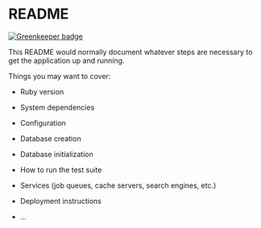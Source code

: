 # README

[![Greenkeeper badge](https://badges.greenkeeper.io/twhite96/blog.svg?token=40509b4f7e47ec5f4f9cba478e22f36c517e1b4ab447b1181c0b1322e2c2a4f5&ts=1516333954041)](https://greenkeeper.io/)

This README would normally document whatever steps are necessary to get the
application up and running.

Things you may want to cover:

* Ruby version

* System dependencies

* Configuration

* Database creation

* Database initialization

* How to run the test suite

* Services (job queues, cache servers, search engines, etc.)

* Deployment instructions

* ...
